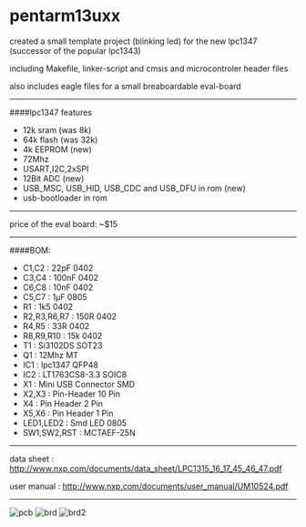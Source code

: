 pentarm13uxx
============

created a small template project (blinking led) for the new lpc1347 (successor of the popular lpc1343)

including Makefile, linker-script and cmsis and microcontroler header files

also includes eagle files for a small breaboardable eval-board


- - -

####lpc1347 features


* 12k sram (was 8k)
* 64k flash (was 32k)
* 4k EEPROM (new)
* 72Mhz
* USART,I2C,2xSPI
* 12Bit ADC (new)
* USB_MSC, USB_HID, USB_CDC and USB_DFU in rom (new)
* usb-bootloader in rom

- - -

price of the eval board: ~$15

- - -

####BOM:

* C1,C2 : 22pF 0402
* C3,C4 : 100nF 0402
* C6,C8 : 10nF 0402
* C5,C7 : 1µF 0805
* R1 : 1k5 0402
* R2,R3,R6,R7 : 150R 0402
* R4,R5 : 33R 0402
* R8,R9,R10 : 15k 0402
* T1 : Si3102DS SOT23
* Q1 : 12Mhz MT
* IC1 : lpc1347 QFP48
* IC2 : LT1763CS8-3.3 SOIC8
* X1 : Mini USB Connector SMD
* X2,X3 : Pin-Header 10 Pin
* X4 : Pin Header 2 Pin
* X5,X6 : Pin Header 1 Pin
* LED1,LED2 : Smd LED 0805
* SW1,SW2,RST : MCTAEF-25N

- - -

data sheet  : http://www.nxp.com/documents/data_sheet/LPC1315_16_17_45_46_47.pdf

user manual : http://www.nxp.com/documents/user_manual/UM10524.pdf
  
- - -   
![pcb](/sebseb7/pentarm13uxx/raw/master/pcb.jpg)
![brd](/sebseb7/pentarm13uxx/raw/master/brd.png)
![brd2](/sebseb7/pentarm13uxx/raw/master/brd2.png)
